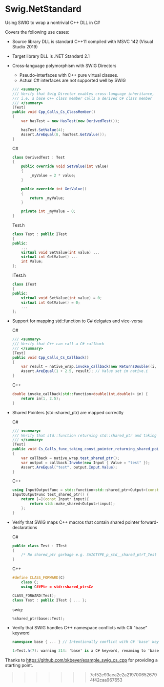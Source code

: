 # Swig.NetStandard
Using SWIG to wrap a nontrivial C++ DLL in C#

Covers the following use cases:

- Source library DLL is standard C++11 compiled with MSVC 142 (Visual Studio 2019)
- Target library DLL is .NET Standard 2.1
- Cross-language polymorphism with SWIG Directors
    - Pseudo-interfaces with C++ pure virtual classes.
    - Actual C# interfaces are not supported well by SWIG
        
    ``` cs
    /// <summary>
    /// Verify that Swig Director enables cross-language inheritance,
    /// i.e. a base C++ class member calls a derived C# class member
    /// </summary>
    [Test]
    public void Cpp_Calls_Cs_ClassMember()
    {
        var hasTest = new HasTest(new DerivedTest());

        hasTest.SetValue(4);
        Assert.AreEqual(8, hasTest.GetValue());
    }
    ``` 
    
    C#
    ``` cs
    class DerivedTest : Test
    {
        public override void SetValue(int value)
        {
            _myValue = 2 * value;
        }

        public override int GetValue()
        {
            return _myValue;
        }

        private int _myValue = 0;
    }
    ``` 

    Test.h
    ``` cpp
	class Test : public ITest
	{
    public:
        ...
        virtual void SetValue(int value) ...
        virtual int GetValue() ...
        int Value;
	};
    ``` 

    ITest.h
    ``` cpp
    class ITest 
    {
	public:
        virtual void SetValue(int value) = 0;
        virtual int GetValue() = 0;
        ...
	};
    ``` 

- Support for mapping std::function to C# delgates and vice-versa
    
    C#
    ``` cs
    /// <summary>
    /// Verify that C++ can call a C# callback
    /// </summary>
    [Test]
    public void Cpp_Calls_Cs_Callback()
    {
        var result = native_wrap.invoke_callback(new ReturnsDouble((i, d) => i + d));
        Assert.AreEqual(1 + 2.5, result); // Value set in native.i
    }
    ``` 

    C++
    ``` cpp
    double invoke_callback(std::function<double(int,double)> in) {
        return in(1, 2.5);
    }
    ``` 

- Shared Pointers (std::shared_ptr) are mapped correctly

    C#
    ``` cs
    /// <summary>
    /// Verify that std::function returning std::shared_ptr and taking a const pointer can be called in C#
    /// </summary>
    [Test]
    public void Cs_Calls_func_taking_const_pointer_returning_shared_pointer()
    {
        var callback = native_wrap.test_shared_ptr();
        var output = callback.Invoke(new Input { Value = "test" });
        Assert.AreEqual("test", output.Input.Value);
    }
    ``` 

    C++
    ``` cpp
    using InputOutputFunc = std::function<std::shared_ptr<Output>(const Input*)>;
    InputOutputFunc test_shared_ptr() {
        return [=](const Input* input){
            return std::make_shared<Output>(input);
        };
    }
    ``` 

- Verify that SWIG maps C++ macros that contain shared pointer forward-declarations
  
    C#
    ``` cs
    public class Test : ITest 
    { 
        /* No shared_ptr garbage e.g. SWIGTYPE_p_std__shared_ptrT_Test */ 
    }
    ``` 

    C++
    ``` cpp
    #define CLASS_FORWARD(C)
        class C;
        using C##Ptr = std::shared_ptr<C>

	CLASS_FORWARD(Test);
	class Test : public ITest {	... };
    ``` 

  swig:
    ``` cpp
    %shared_ptr(base::Test);
    ``` 
    
- Verify that SWIG handles C++ namespace conflicts with C# "base" keyword

    ``` cpp
    namespace base { ... } // Intentionally conflict with C# 'base' keyword
    ``` 
    
    ``` cs
    1>Test.h(7): warning 314: 'base' is a C# keyword, renaming to 'base_'
    ``` 

Thanks to https://github.com/xkbeyer/example_swig_cs_cpp for providing a starting point.
>>>>>>> 7cf52e93aea2e2a2197006526794f42caa967653
